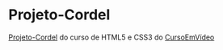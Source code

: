 # Projeto-Cordel
 [Projeto-Cordel](https://luizfelipe0413.github.io/Projeto-Cordel//) do curso de HTML5 e CSS3 do [CursoEmVídeo](https://www.cursoemvideo.com/)
